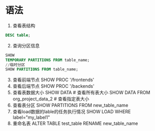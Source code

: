 # 语法

1. 查看表结构

```sql
DESC table;
```

2. 查询分区信息

```sql
SHOW
TEMPORARY PARTITIONS FROM table_name;
//临时分区
SHOW PARTITIONS FROM table_name; 
```

3. 查看前端节点 SHOW PROC '/frontends'
4. 查看后端节点 SHOW PROC '/backends'
5. 查看表数据大小 SHOW DATA # 查看所有表大小 SHOW DATA FROM org_project_data_2 # 查看指定表大小
6. 查看表分区 SHOW PARTITIONS FROM new_table_name
7. 查看load数据的lable的任务执行情况 SHOW LOAD WHERE label="my_label1"
8. 重命名表 ALTER TABLE test_table RENAME new_table_name
